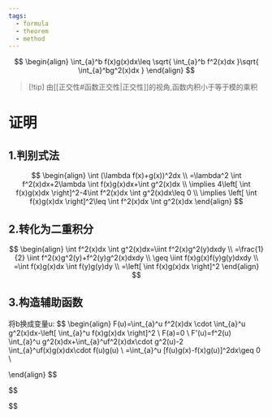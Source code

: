 ```yaml
---
tags:
  - formula
  - theorem
  - method
---
```

$$
\begin{align}
\int_{a}^b f(x)g(x)dx\leq \sqrt{ \int_{a}^b f^2(x)dx }\sqrt{ \int_{a}^bg^2(x)dx }
\end{align}
$$

>[!tip] 由[[正交性#函数正交性|正交性]]的视角,函数内积小于等于模的乘积

# 证明
## 1.判别式法
$$
\begin{align}
\int (\lambda f(x)+g(x))^2dx \\
=\lambda^2 \int f^2(x)dx+2\lambda \int f(x)g(x)dx+\int g^2(x)dx \\
\implies 4\left[ \int f(x)g(x)dx \right]^2-4\int f^2(x)dx \int g^2(x)dx\leq 0 \\
\implies \left[ \int f(x)g(x)dx \right]^2\leq \int f^2(x)dx \int g^2(x)dx
\end{align}
$$

## 2.转化为二重积分
$$
\begin{align}
\int f^2(x)dx \int g^2(x)dx=\iint f^2(x)g^2(y)dxdy \\
=\frac{1}{2} \iint f^2(x)g^2(y)+f^2(y)g^2(x)dxdy \\
\geq \iint f(x)g(x)f(y)g(y)dxdy \\
=\int f(x)g(x)dx \int f(y)g(y)dy \\
=\left[ \int f(x)g(x)dx \right]^2
\end{align}
$$
## 3.构造辅助函数
将b换成变量u:
$$
\begin{align}
F(u)=\int_{a}^u f^2(x)dx \cdot \int_{a}^u g^2(x)dx-\left[ \int_{a}^u f(x)g(x)dx \right]^2 \\
F(a)=0 \\
F'(u)=f^2(u) \int_{a}^u g^2(x)dx+\int_{a}^uf^2(x)dx\cdot g^2(u)-2 \int_{a}^uf(x)g(x)dx\cdot f(u)g(u) \\
=\int_{a}^u [f(u)g(x)-f(x)g(u)]^2dx\geq 0 \\

\end{align}
$$


$$

$$